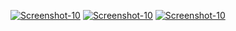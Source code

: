 <a href="https://image.prntscr.com/image/MlytEJo3StqPRih-KEb-pQ.png"><img src="https://image.prntscr.com/image/MlytEJo3StqPRih-KEb-pQ.png" alt="Screenshot-10" border="0"></a>
<a href="https://image.prntscr.com/image/EENcl8UwTteHtEsQEIIFYA.png"><img src="https://image.prntscr.com/image/EENcl8UwTteHtEsQEIIFYA.png" alt="Screenshot-10" border="0"></a>
<a href=""><img src="" alt="Screenshot-10" border="0"></a>

